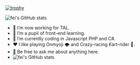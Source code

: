 [![trophy](https://github-profile-trophy.vercel.app/?username=Stevent-fei&rank=SECRET,SSS,SS,S,A,AAA,B,C&column=3&no-bg=true)](https://github.com/bxy4543/github-profile-trophy)

![fei's GitHub stats](https://github-readme-stats.vercel.app/api?username=Stevent-fei&show_icons=true&theme=dark&count_private=true)

* 🔭 I’m now working for TAL.
* 🌱 I’m a pupil of front-end learning.
* 🤔 I’m currently coding in Javascript PHP and C#.
* ❤️ I like playing Onmyoji 🌩 and Crazy-racing Kart-rider 🚗.
* 💬 Be free to ask me about anything here.
* ![fei's GitHub stats](https://camo.githubusercontent.com/d5d230c9430fb5a59816746dca3536072a4699cfe16941b44a0eff9cc273c6be/68747470733a2f2f706963322e7a68696d672e636f6d2f76322d32383032303030336434613439336337386438323032626136633335663137395f622e77656270)
